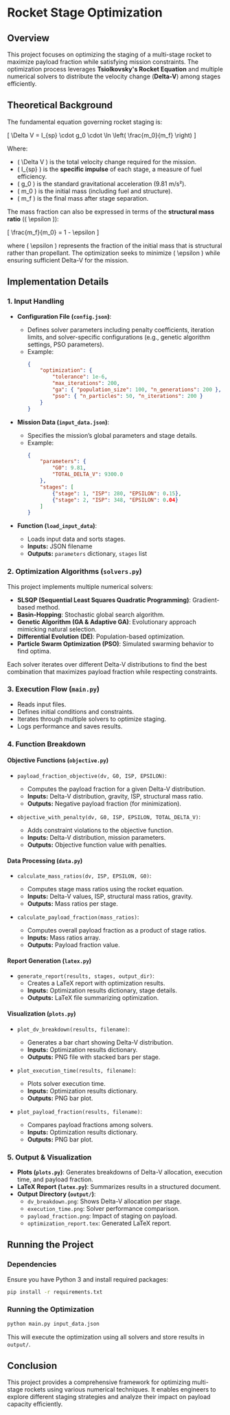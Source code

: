 # Rocket Stage Optimization

## Overview
This project focuses on optimizing the staging of a multi-stage rocket to maximize payload fraction while satisfying mission constraints. The optimization process leverages **Tsiolkovsky's Rocket Equation** and multiple numerical solvers to distribute the velocity change (**Delta-V**) among stages efficiently.

## Theoretical Background
The fundamental equation governing rocket staging is:

\[ \Delta V = I_{sp} \cdot g_0 \cdot \ln \left( \frac{m_0}{m_f} \right) \]

Where:
- \( \Delta V \) is the total velocity change required for the mission.
- \( I_{sp} \) is the **specific impulse** of each stage, a measure of fuel efficiency.
- \( g_0 \) is the standard gravitational acceleration (9.81 m/s²).
- \( m_0 \) is the initial mass (including fuel and structure).
- \( m_f \) is the final mass after stage separation.

The mass fraction can also be expressed in terms of the **structural mass ratio** (\( \epsilon \)):

\[ \frac{m_f}{m_0} = 1 - \epsilon \]

where \( \epsilon \) represents the fraction of the initial mass that is structural rather than propellant. The optimization seeks to minimize \( \epsilon \) while ensuring sufficient Delta-V for the mission.



## Implementation Details

### 1. **Input Handling**
- **Configuration File (`config.json`)**:
  - Defines solver parameters including penalty coefficients, iteration limits, and solver-specific configurations (e.g., genetic algorithm settings, PSO parameters).
  - Example:
    ```json
    {
        "optimization": {
            "tolerance": 1e-6,
            "max_iterations": 200,
            "ga": { "population_size": 100, "n_generations": 200 },
            "pso": { "n_particles": 50, "n_iterations": 200 }
        }
    }
    ```

- **Mission Data (`input_data.json`)**:
  - Specifies the mission’s global parameters and stage details.
  - Example:
    ```json
    {
        "parameters": {
            "G0": 9.81,
            "TOTAL_DELTA_V": 9300.0
        },
        "stages": [
            {"stage": 1, "ISP": 280, "EPSILON": 0.15},
            {"stage": 2, "ISP": 348, "EPSILON": 0.04}
        ]
    }
    ```

- **Function (`load_input_data`)**:
  - Loads input data and sorts stages.
  - **Inputs:** JSON filename
  - **Outputs:** `parameters` dictionary, `stages` list

### 2. **Optimization Algorithms** (`solvers.py`)
This project implements multiple numerical solvers:
- **SLSQP (Sequential Least Squares Quadratic Programming)**: Gradient-based method.
- **Basin-Hopping**: Stochastic global search algorithm.
- **Genetic Algorithm (GA & Adaptive GA)**: Evolutionary approach mimicking natural selection.
- **Differential Evolution (DE)**: Population-based optimization.
- **Particle Swarm Optimization (PSO)**: Simulated swarming behavior to find optima.

Each solver iterates over different Delta-V distributions to find the best combination that maximizes payload fraction while respecting constraints.

### 3. **Execution Flow (`main.py`)**
- Reads input files.
- Defines initial conditions and constraints.
- Iterates through multiple solvers to optimize staging.
- Logs performance and saves results.

### 4. **Function Breakdown**

#### **Objective Functions (`objective.py`)**
- `payload_fraction_objective(dv, G0, ISP, EPSILON)`:
  - Computes the payload fraction for a given Delta-V distribution.
  - **Inputs:** Delta-V distribution, gravity, ISP, structural mass ratio.
  - **Outputs:** Negative payload fraction (for minimization).

- `objective_with_penalty(dv, G0, ISP, EPSILON, TOTAL_DELTA_V)`:
  - Adds constraint violations to the objective function.
  - **Inputs:** Delta-V distribution, mission parameters.
  - **Outputs:** Objective function value with penalties.

#### **Data Processing (`data.py`)**
- `calculate_mass_ratios(dv, ISP, EPSILON, G0)`:
  - Computes stage mass ratios using the rocket equation.
  - **Inputs:** Delta-V values, ISP, structural mass ratios, gravity.
  - **Outputs:** Mass ratios per stage.

- `calculate_payload_fraction(mass_ratios)`:
  - Computes overall payload fraction as a product of stage ratios.
  - **Inputs:** Mass ratios array.
  - **Outputs:** Payload fraction value.

#### **Report Generation (`latex.py`)**
- `generate_report(results, stages, output_dir)`:
  - Creates a LaTeX report with optimization results.
  - **Inputs:** Optimization results dictionary, stage details.
  - **Outputs:** LaTeX file summarizing optimization.

#### **Visualization (`plots.py`)**
- `plot_dv_breakdown(results, filename)`:
  - Generates a bar chart showing Delta-V distribution.
  - **Inputs:** Optimization results dictionary.
  - **Outputs:** PNG file with stacked bars per stage.

- `plot_execution_time(results, filename)`:
  - Plots solver execution time.
  - **Inputs:** Optimization results dictionary.
  - **Outputs:** PNG bar plot.

- `plot_payload_fraction(results, filename)`:
  - Compares payload fractions among solvers.
  - **Inputs:** Optimization results dictionary.
  - **Outputs:** PNG bar plot.

### 5. **Output & Visualization**
- **Plots (`plots.py`)**: Generates breakdowns of Delta-V allocation, execution time, and payload fraction.
- **LaTeX Report (`latex.py`)**: Summarizes results in a structured document.
- **Output Directory (`output/`)**:
  - `dv_breakdown.png`: Shows Delta-V allocation per stage.
  - `execution_time.png`: Solver performance comparison.
  - `payload_fraction.png`: Impact of staging on payload.
  - `optimization_report.tex`: Generated LaTeX report.

## Running the Project

### Dependencies
Ensure you have Python 3 and install required packages:
```bash
pip install -r requirements.txt
```

### Running the Optimization
```bash
python main.py input_data.json
```
This will execute the optimization using all solvers and store results in `output/`.

## Conclusion
This project provides a comprehensive framework for optimizing multi-stage rockets using various numerical techniques. It enables engineers to explore different staging strategies and analyze their impact on payload capacity efficiently.
